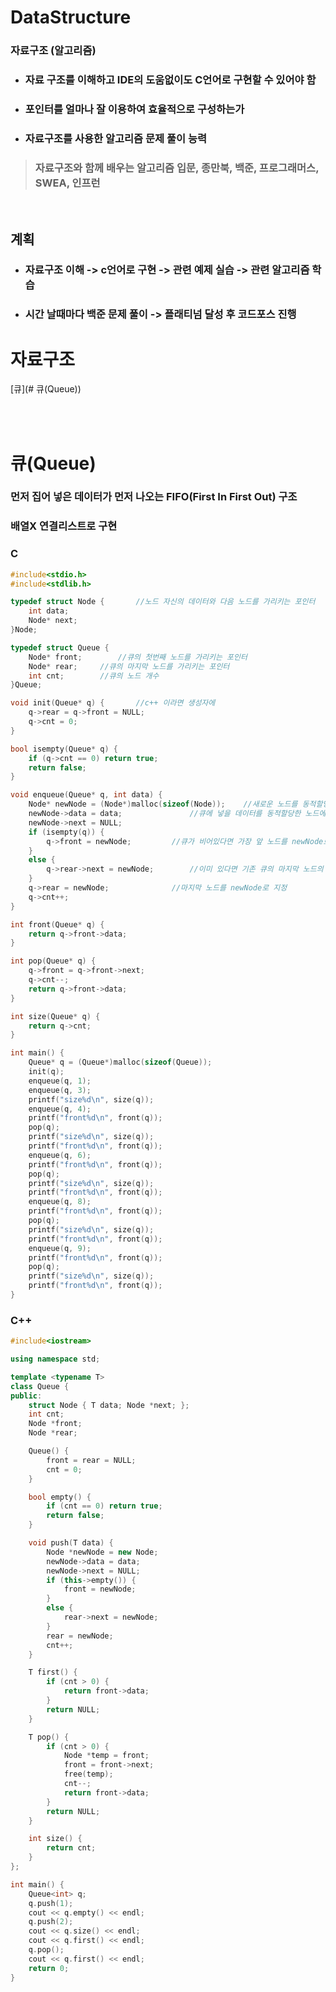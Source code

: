 # DataStructure
### 자료구조 (알고리즘)
- ### 자료 구조를 이해하고 IDE의 도움없이도 C언어로 구현할 수 있어야 함
- ### 포인터를 얼마나 잘 이용하여 효율적으로 구성하는가
- ### 자료구조를 사용한 알고리즘 문제 풀이 능력
> ### 자료구조와 함께 배우는 알고리즘 입문, 종만북, 백준, 프로그래머스, SWEA, 인프런
<br>

## 계획
- ### 자료구조 이해 -> c언어로 구현 -> 관련 예제 실습 -> 관련 알고리즘 학습
- ### 시간 날때마다 백준 문제 풀이 -> 플래티넘 달성 후 코드포스 진행 

# 자료구조
[큐](# 큐(Queue))


<br><br>
# 큐(Queue)
### 먼저 집어 넣은 데이터가 먼저 나오는 FIFO(First In First Out) 구조
### 배열X 연결리스트로 구현

### **C**
```c
#include<stdio.h>
#include<stdlib.h>

typedef struct Node {		//노드 자신의 데이터와 다음 노드를 가리키는 포인터
	int data;
	Node* next;
}Node;

typedef struct Queue {
	Node* front;		//큐의 첫번째 노드를 가리키는 포인터
	Node* rear;		//큐의 마지막 노드를 가리키는 포인터
	int cnt;		//큐의 노드 개수
}Queue;

void init(Queue* q) {		//c++ 이라면 생성자에
	q->rear = q->front = NULL;
	q->cnt = 0;
}

bool isempty(Queue* q) {
	if (q->cnt == 0) return true;
	return false;
}

void enqueue(Queue* q, int data) {
	Node* newNode = (Node*)malloc(sizeof(Node));	//새로운 노드를 동적할당
	newNode->data = data;				//큐에 넣을 데이터를 동적할당한 노드에 넣음
	newNode->next = NULL;
	if (isempty(q)) {
		q->front = newNode;			//큐가 비어있다면 가장 앞 노드를 newNode로 지정
	}
	else {
		q->rear->next = newNode;		//이미 있다면 기존 큐의 마지막 노드의 다음 노드를 newNode로 지정
	}
	q->rear = newNode;				//마지막 노드를 newNode로 지정
	q->cnt++;
}

int front(Queue* q) {
	return q->front->data;
}

int pop(Queue* q) {
	q->front = q->front->next;
	q->cnt--;
	return q->front->data;
}

int size(Queue* q) {
	return q->cnt;
}

int main() {
	Queue* q = (Queue*)malloc(sizeof(Queue));
	init(q);
	enqueue(q, 1);
	enqueue(q, 3);
	printf("size%d\n", size(q));
	enqueue(q, 4);
	printf("front%d\n", front(q));
	pop(q);
	printf("size%d\n", size(q));
	printf("front%d\n", front(q));
	enqueue(q, 6);
	printf("front%d\n", front(q));
	pop(q);
	printf("size%d\n", size(q));
	printf("front%d\n", front(q));
	enqueue(q, 8);
	printf("front%d\n", front(q));
	pop(q);
	printf("size%d\n", size(q));
	printf("front%d\n", front(q));
	enqueue(q, 9);
	printf("front%d\n", front(q));
	pop(q);
	printf("size%d\n", size(q));
	printf("front%d\n", front(q));
}
```

### **C++**
```cpp
#include<iostream>

using namespace std;

template <typename T>
class Queue {
public:
	struct Node { T data; Node *next; };
	int cnt;
	Node *front;
	Node *rear;

	Queue() {
		front = rear = NULL;
		cnt = 0;
	}

	bool empty() {
		if (cnt == 0) return true;
		return false;
	}

	void push(T data) {
		Node *newNode = new Node;
		newNode->data = data;
		newNode->next = NULL;
		if (this->empty()) {
			front = newNode;
		}
		else {
			rear->next = newNode;
		}
		rear = newNode;
		cnt++;
	}

	T first() {
		if (cnt > 0) {
			return front->data;
		}
		return NULL;
	}

	T pop() {
		if (cnt > 0) {
			Node *temp = front;
			front = front->next;
			free(temp);
			cnt--;
			return front->data;
		}
		return NULL;
	}

	int size() {
		return cnt;
	}
};

int main() {
	Queue<int> q;
	q.push(1);
	cout << q.empty() << endl;
	q.push(2);
	cout << q.size() << endl;
	cout << q.first() << endl;
	q.pop();
	cout << q.first() << endl;
	return 0;
}
```
